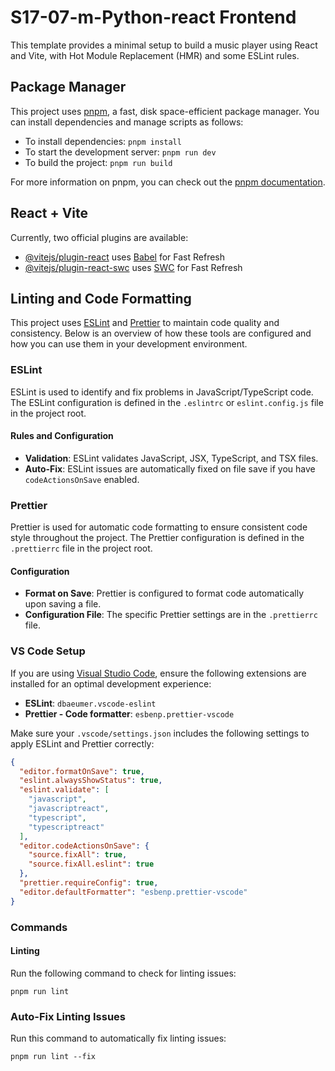 # S17-07-m-Python-react Frontend

This template provides a minimal setup to build a music player using React and Vite, with Hot Module Replacement (HMR) and some ESLint rules.

## Package Manager

This project uses [pnpm](https://pnpm.io/), a fast, disk space-efficient package manager. You can install dependencies and manage scripts as follows:

- To install dependencies: `pnpm install`
- To start the development server: `pnpm run dev`
- To build the project: `pnpm run build`

For more information on pnpm, you can check out the [pnpm documentation](https://pnpm.io/motivation).

## React + Vite

Currently, two official plugins are available:

- [@vitejs/plugin-react](https://github.com/vitejs/vite-plugin-react/blob/main/packages/plugin-react/README.md) uses [Babel](https://babeljs.io/) for Fast Refresh
- [@vitejs/plugin-react-swc](https://github.com/vitejs/vite-plugin-react-swc) uses [SWC](https://swc.rs/) for Fast Refresh

## Linting and Code Formatting

This project uses [ESLint](https://eslint.org/) and [Prettier](https://prettier.io/) to maintain code quality and consistency. Below is an overview of how these tools are configured and how you can use them in your development environment.

### ESLint

ESLint is used to identify and fix problems in JavaScript/TypeScript code. The ESLint configuration is defined in the `.eslintrc` or `eslint.config.js` file in the project root.

#### Rules and Configuration

- **Validation**: ESLint validates JavaScript, JSX, TypeScript, and TSX files.
- **Auto-Fix**: ESLint issues are automatically fixed on file save if you have `codeActionsOnSave` enabled.

### Prettier

Prettier is used for automatic code formatting to ensure consistent code style throughout the project. The Prettier configuration is defined in the `.prettierrc` file in the project root.

#### Configuration

- **Format on Save**: Prettier is configured to format code automatically upon saving a file.
- **Configuration File**: The specific Prettier settings are in the `.prettierrc` file.

### VS Code Setup

If you are using [Visual Studio Code](https://code.visualstudio.com/), ensure the following extensions are installed for an optimal development experience:

- **ESLint**: `dbaeumer.vscode-eslint`
- **Prettier - Code formatter**: `esbenp.prettier-vscode`

Make sure your `.vscode/settings.json` includes the following settings to apply ESLint and Prettier correctly:

```json
{
  "editor.formatOnSave": true,
  "eslint.alwaysShowStatus": true,
  "eslint.validate": [
    "javascript",
    "javascriptreact",
    "typescript",
    "typescriptreact"
  ],
  "editor.codeActionsOnSave": {
    "source.fixAll": true,
    "source.fixAll.eslint": true
  },
  "prettier.requireConfig": true,
  "editor.defaultFormatter": "esbenp.prettier-vscode"
}
```

### Commands

#### Linting

Run the following command to check for linting issues:

```
pnpm run lint
```

### Auto-Fix Linting Issues

Run this command to automatically fix linting issues:

```
pnpm run lint --fix
```
